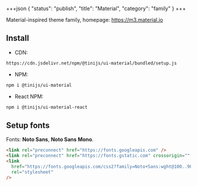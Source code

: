 +++json
{
  "status": "publish",
  "title": "Material",
  "category": "family"
}
+++

Material-inspired theme family, homepage: <https://m3.material.io>

## Install

- CDN:

```txt
https://cdn.jsdelivr.net/npm/@tinijs/ui-material/bundled/setup.js
```

- NPM:

```bash
npm i @tinijs/ui-material
```

- React NPM:

```bash
npm i @tinijs/ui-material-react
```

## Setup fonts

Fonts: **Noto Sans**, **Noto Sans Mono**.

```html
<link rel="preconnect" href="https://fonts.googleapis.com" />
<link rel="preconnect" href="https://fonts.gstatic.com" crossorigin="" />
<link
  href="https://fonts.googleapis.com/css2?family=Noto+Sans:wght@100..900&amp;family=Noto+Sans+Mono&amp;display=swap"
  rel="stylesheet"
/>
```
